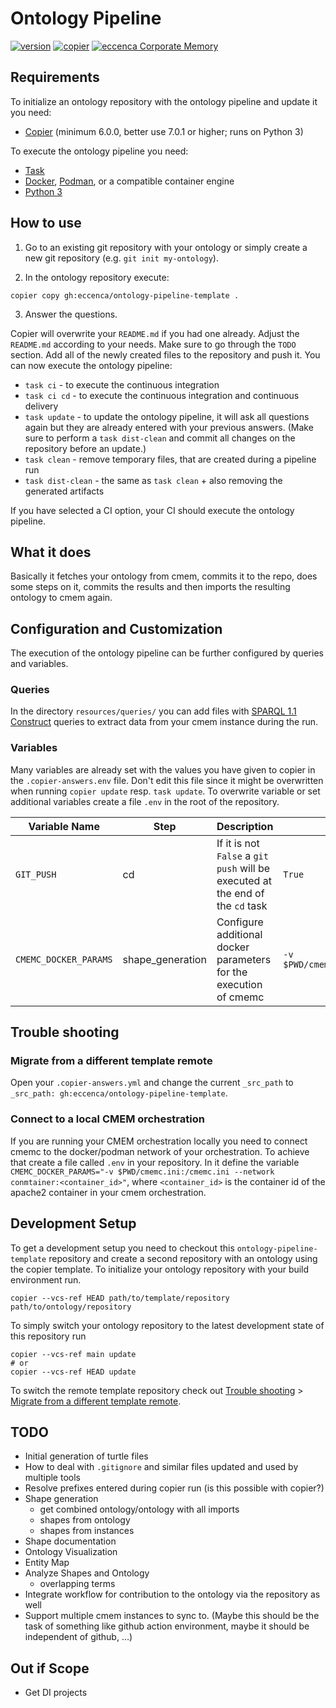# Ontology Pipeline

[![version][version-shield]][changelog] [![copier][copier-shield]][copier] [![eccenca Corporate Memory][cmem-shield]][cmem]

## Requirements

To initialize an ontology repository with the ontology pipeline and update it you need:
- [Copier](https://copier.readthedocs.io/) (minimum 6.0.0, better use 7.0.1 or higher; runs on Python 3)

To execute the ontology pipeline you need:
- [Task](https://taskfile.dev/)
- [Docker](https://www.docker.com/), [Podman](https://podman.io/), or a compatible container engine
- [Python 3](https://www.python.org/)

## How to use

1. Go to an existing git repository with your ontology or simply create a new git repository (e.g. `git init my-ontology`).

2. In the ontology repository execute:

```
copier copy gh:eccenca/ontology-pipeline-template .
```

3. Answer the questions.

Copier will overwrite your `README.md` if you had one already. Adjust the `README.md` according to your needs. Make sure to go through the `TODO` section.
Add all of the newly created files to the repository and push it.
You can now execute the ontology pipeline:

- `task ci` - to execute the continuous integration
- `task ci cd` - to execute the continuous integration and continuous delivery
- `task update` - to update the ontology pipeline, it will ask all questions again but they are already entered with your previous answers. (Make sure to perform a `task dist-clean` and commit all changes on the repository before an update.)
- `task clean` - remove temporary files, that are created during a pipeline run
- `task dist-clean` - the same as `task clean` + also removing the generated artifacts

If you have selected a CI option, your CI should execute the ontology pipeline.

## What it does

Basically it fetches your ontology from cmem, commits it to the repo, does some steps on it, commits the results and then imports the resulting ontology to cmem again.


## Configuration and Customization

The execution of the ontology pipeline can be further configured by queries and variables.

### Queries
In the directory `resources/queries/` you can add files with [SPARQL 1.1 Construct](https://www.w3.org/TR/sparql11-query/#construct) queries to extract data from your cmem instance during the run.

### Variables

Many variables are already set with the values you have given to copier in the `.copier-answers.env` file.
Don't edit this file since it might be overwritten when running `copier update` resp. `task update`.
To overwrite variable or set additional variables create a file `.env` in the root of the repository.

| Variable Name         | Step              | Description                                                                    | Default                        |
|-----------------------|-------------------|--------------------------------------------------------------------------------|--------------------------------|
| `GIT_PUSH`            | cd                | If it is not `False` a `git push` will be executed at the end of the `cd` task | `True` |
| `CMEMC_DOCKER_PARAMS` | shape_generation  | Configure additional docker parameters for the execution of cmemc              | `-v $PWD/cmemc.ini:/cmemc.ini` |


## Trouble shooting

### Migrate from a different template remote

Open your `.copier-answers.yml` and change the current `_src_path` to `_src_path: gh:eccenca/ontology-pipeline-template`.

### Connect to a local CMEM orchestration

If you are running your CMEM orchestration locally you need to connect cmemc to the docker/podman network of your orchestration.
To achieve that create a file called `.env` in your repository.
In it define the variable `CMEMC_DOCKER_PARAMS="-v $PWD/cmemc.ini:/cmemc.ini --network conmtainer:<container_id>"`, where `<container_id>` is the container id of the apache2 container in your cmem orchestration.

## Development Setup

To get a development setup you need to checkout this `ontology-pipeline-template` repository and create a second repository with an ontology using the copier template.
To initialize your ontology repository with your build environment run.
```
copier --vcs-ref HEAD path/to/template/repository path/to/ontology/repository
```

To simply switch your ontology repository to the latest development state of this repository run

```
copier --vcs-ref main update
# or
copier --vcs-ref HEAD update
```

To switch the remote template repository check out [Trouble shooting](#trouble-shooting) > [Migrate from a different template remote](#migrate-from-a-different-template-remote).

## TODO
- Initial generation of turtle files
- How to deal with `.gitignore` and similar files updated and used by multiple tools
- Resolve prefixes entered during copier run (is this possible with copier?)
- Shape generation
  - get combined ontology/ontology with all imports
  - shapes from ontology
  - shapes from instances
- Shape documentation
- Ontology Visualization
- Entity Map
- Analyze Shapes and Ontology
  - overlapping terms
- Integrate workflow for contribution to the ontology via the repository as well
- Support multiple cmem instances to sync to. (Maybe this should be the task of something like github action environment, maybe it should be independent of github, …)

## Out if Scope
- Get DI projects

[version-shield]: https://img.shields.io/github/v/tag/eccenca/ontology-pipeline-template?label=version&sort=semver
[changelog]: https://github.com/eccenca/ontology-pipeline-template/blob/main/CHANGELOG.md
[github-actions]: https://github.com/eccenca/ontology-pipeline-template/actions
[build-shield]: https://github.com/eccenca/ontology-pipeline-template/actions/workflows/check.yml/badge.svg
[copier]: https://copier.readthedocs.io/
[copier-shield]: https://img.shields.io/badge/made%20with-copier-orange
[cmem]: https://documentation.eccenca.com
[cmem-shield]: https://img.shields.io/badge/made%20for-Corporate%20Memory-blue
